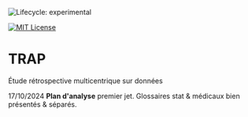 <!-- badges: start -->
![Lifecycle: experimental](https://img.shields.io/badge/lifecycle-experimental-orange.svg)

[![MIT License](https://img.shields.io/badge/License-MIT-green.svg)](https://choosealicense.com/licenses/mit/)
<!-- badges: end -->


# TRAP

Étude rétrospective multicentrique sur données


17/10/2024 **Plan d'analyse**  premier jet. Glossaires stat & médicaux bien présentés & séparés. 
